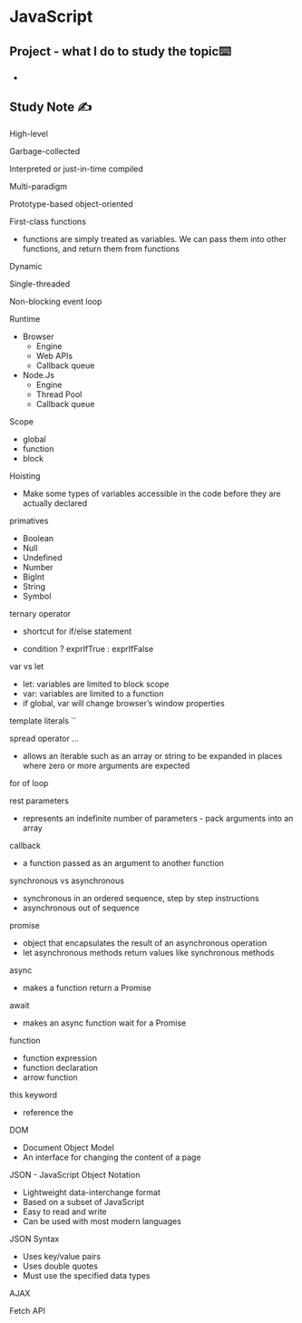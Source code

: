 # JavaScript

## Project  - what I do to study the topic⌨️

- 

## Study Note ✍️

High-level

Garbage-collected

Interpreted or just-in-time compiled

Multi-paradigm

Prototype-based object-oriented

First-class functions

- functions are simply treated as variables. We can pass them into other functions, and return them from functions

Dynamic

Single-threaded

Non-blocking event loop

Runtime

- Browser
  - Engine
  - Web APIs
  - Callback queue
- Node.Js
  - Engine
  - Thread Pool
  - Callback queue

Scope

- global
- function
- block

Hoisting

- Make some types of variables accessible in the code before they are actually declared

primatives

- Boolean
- Null
- Undefined
- Number
- BigInt
- String
- Symbol

ternary operator 

- shortcut for if/else statement

- condition ? exprIfTrue : exprIfFalse

var vs let

- let: variables are limited to block scope
- var: variables are limited to a function
- if global, var will change browser’s window properties

template literals ``

spread operator …

- allows an iterable such as an array or string to be expanded in places where zero or more arguments are expected

for of loop

rest parameters

- represents an indefinite number of parameters - pack arguments into an array

callback

- a function passed as an argument to another function

synchronous vs asynchronous

- synchronous in an ordered sequence, step by step instructions
- asynchronous out of sequence

promise

- object that encapsulates the result of an asynchronous operation
- let asynchronous methods return values like synchronous methods

async

- makes a function return a Promise

await

- makes an async function wait for a Promise

function

- function expression
- function declaration
- arrow function

this keyword

- reference the 

DOM

- Document Object Model
- An interface for changing the content of a page

JSON - JavaScript Object Notation

- Lightweight data-interchange format
- Based on a subset of JavaScript
- Easy to read and write
- Can be used with most modern languages

JSON Syntax

- Uses key/value pairs
- Uses double quotes
- Must use the specified data types

AJAX

Fetch API
